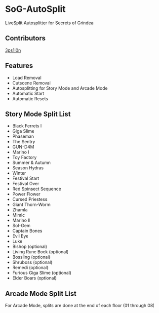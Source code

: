 # SoG-AutoSplit

LiveSplit Autosplitter for Secrets of Grindea

## Contributors

[3ps1l0n](https://www.speedrun.com/users/3ps1l0n)

## Features

* Load Removal
* Cutscene Removal
* Autosplitting for Story Mode and Arcade Mode
* Automatic Start
* Automatic Resets

## Story Mode Split List

* Black Ferrets I
* Giga Slime
* Phaseman
* The Sentry
* GUN-D4M
* Marino I
* Toy Factory
* Summer & Autumn
* Season Hydras
* Winter
* Festival Start
* Festival Over
* Red Spinsect Sequence
* Power Flower
* Cursed Priestess
* Giant Thorn-Worm
* Zhamla
* Mimic
* Marino II
* Sol-Gem
* Captain Bones
* Evil Eye
* Luke
* Bishop (optional)
* Living Rune Bock (optional)
* Bossling (optional)
* Shruboss (optional)
* Remedi (optional)
* Furious Giga Slime (optional)
* Elder Boars (optional)

## Arcade Mode Split List

For Arcade Mode, splits are done at the end of each floor (01 through 08)
